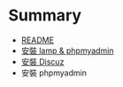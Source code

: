 # Summary

* [README](README.md)
* [安裝 lamp & phpmyadmin](install_lamp.md)
* [安裝 Discuz](install_discuz.md)
* 安裝 phpmyadmin

